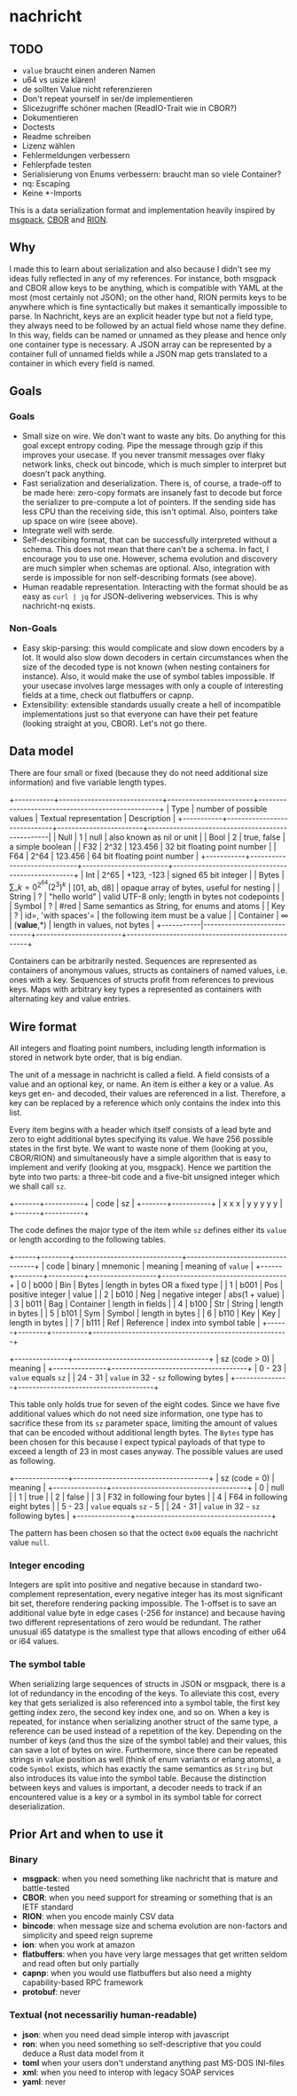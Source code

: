 # nachricht

## TODO
* `value` braucht einen anderen Namen
* u64 vs usize klären!
* de sollten Value nicht referenzieren
* Don't repeat yourself in ser/de implementieren
* Slicezugriffe schöner machen (ReadIO-Trait wie in CBOR?)
* Dokumentieren
* Doctests
* Readme schreiben
* Lizenz wählen
* Fehlermeldungen verbessern
* Fehlerpfade testen
* Serialisierung von Enums verbessern: braucht man so viele Container?
* nq: Escaping
* Keine \*-Imports

This is a data serialization format and implementation heavily inspired by [msgpack](https://msgpack.org/),
[CBOR](https://cbor.io/) and [RION](http://tutorials.jenkov.com/rion/rion-encoding.html).

## Why

I made this to learn about serialization and also because I didn't see my ideas fully reflected in any of my references.
For instance, both msgpack and CBOR allow keys to be anything, which is compatible with YAML at the most (most certainly
not JSON); on the other hand, RION permits keys to be anywhere which is fine syntactically but makes it semantically
impossible to parse. In Nachricht, keys are an explicit header type but not a field type, they always need to be
followed by an actual field whose name they define. In this way, fields can be named or unnamed as they please and hence
only one container type is necessary. A JSON array can be represented by a container full of unnamed fields while a JSON
map gets translated to a container in which every field is named.

## Goals

### Goals
* Small size on wire. We don't want to waste any bits. Do anything for this goal except entropy coding. Pipe the message
  through gzip if this improves your usecase. If you never transmit messages over flaky network links, check out
  bincode, which is much simpler to interpret but doesn't pack anything.
* Fast serialization and deserialization. There is, of course, a trade-off to be made here: zero-copy formats are
  insanely fast to decode but force the serializer to pre-compute a lot of pointers. If the sending side has less CPU
  than the receiving side, this isn't optimal. Also, pointers take up space on wire (seee above).
* Integrate well with serde.
* Self-describing format, that can be successfully interpreted without a schema. This does not mean that there can't be
  a schema. In fact, I encourage you to use one. However, schema evolution and discovery are much simpler when schemas
  are optional. Also, integration with serde is impossible for non self-describing formats (see above).
* Human readable representation. Interacting with the format should be as easy as `curl | jq` for JSON-delivering
  webservices. This is why nachricht-nq exists.

### Non-Goals
* Easy skip-parsing: this would complicate and slow down encoders by a lot. It would also slow down decoders in certain
  circumstances when the size of the decoded type is not known (when nesting containers for instance). Also, it would
  make the use of symbol tables impossible. If your usecase involves large messages with only a couple of interesting
  fields at a time, check out flatbuffers or capnp.
* Extensibility: extensible standards usually create a hell of incompatible implementations just so that everyone can
  have their pet feature (looking straight at you, CBOR). Let's not go there.

## Data model

There are four small or fixed (because they do not need additional size information) and five variable length types.

+-----------+-----------------------------+------------------------+--------------------------------------------------+
| Type      | number of possible values   | Textual representation | Description                                      |
+-----------+-----------------------------+------------------------+--------------------------------------------------|
| Null      | 1                           | null                   | also known as nil or unit                        |
| Bool      | 2                           | true, false            | a simple boolean                                 |
| F32       | 2^32                        | 123.456                | 32 bit floating point number                     |
| F64       | 2^64                        | 123.456                | 64 bit floating point number                     |
+-----------+-----------------------------+------------------------+--------------------------------------------------+
| Int       | 2^65                        | +123, -123             | signed 65 bit integer                            |
| Bytes     | $\sum\_{k=0}^{2^64}(2^3)^k$ | [01, ab, d8]           | opaque array of bytes, useful for nesting        |
| String    | ?                           | "hello world"          | valid UTF-8 only; length in bytes not codepoints |
| Symbol    | ?                           | #red                   | Same semantics as String, for enums and atoms    |
| Key       | ?                           | id=, 'with spaces'=    | the following item must be a value               |
| Container | $\infty$                    | (**value**,\*)         | length in values, not bytes                      |
+-----------|-----------------------------+------------------------+--------------------------------------------------+

Containers can be arbitrarily nested. Sequences are represented as containers of anonymous values, structs as containers
of named values, i.e. ones with a key. Sequences of structs profit from references to previous keys. Maps with arbitrary
key types a represented as containers with alternating key and value entries.

## Wire format

All integers and floating point numbers, including length information is stored in network byte order, that is big
endian.

The unit of a message in nachricht is called a field. A field consists of a value and an optional key, or name. An item
is either a key or a value. As keys get en- and decoded, their values are referenced in a list. Therefore, a key can be
replaced by a reference which only contains the index into this list.

Every item begins with a header which itself consists of a lead byte and zero to eight additional bytes specifying its
value. We have 256 possible states in the first byte. We want to waste none of them (looking at you, CBOR/RION) and
simultaneously have a simple algorithm that is easy to implement and verify (looking at you, msgpack). Hence we
partition the byte into two parts: a three-bit code and a five-bit unsigned integer which we shall call `sz`.

+-------+-----------+
| code  | sz        |
+-------+-----------+
| x x x | y y y y y |
+-------+-----------+

The code defines the major type of the item while `sz` defines either its `value` or length according to the following
tables.

+------+--------+------------------------------+-----------------------------------+
| code | binary | mnemonic | meaning           | meaning of `value`                |
+------+--------+----------+-------------------+-----------------------------------+
|    0 |   b000 | Bin      | Bytes             | length in bytes OR a fixed type   |
|    1 |   b001 | Pos      | positive integer  | value                             |
|    2 |   b010 | Neg      | negative integer  | abs(1 + value)                    |
|    3 |   b011 | Bag      | Container         | length in fields                  |
|    4 |   b100 | Str      | String            | length in bytes                   |
|    5 |   b101 | Sym      | Symbol            | length in bytes                   |
|    6 |   b110 | Key      | Key               | length in bytes                   |
|    7 |   b111 | Ref      | Reference         | index into symbol table           |
+------+--------+----------+-------------------------------------------------------+

+---------------+--------------------------------------+
| sz (code > 0) | meaning                              |
+---------------+--------------------------------------+
|  0 - 23       | `value` equals `sz`                  |
| 24 - 31       | `value` in 32 - `sz` following bytes |
+---------------+--------------------------------------+

This table only holds true for seven of the eight codes. Since we have five additional values which do not need size
information, one type has to sacrifice these from its `sz` parameter space, limiting the amount of values that can be
encoded without additional length bytes. The `Bytes` type has been chosen for this because I expect typical payloads of
that type to exceed a length of 23 in most cases anyway. The possible values are used as following.

+---------------+--------------------------------------+
| sz (code = 0) | meaning                              |
+---------------+--------------------------------------+
|       0       | null                                 |
|       1       | true                                 |
|       2       | false                                |
|       3       | F32 in following four bytes          |
|       4       | F64 in following eight bytes         |
|  5 - 23       | `value` equals `sz` - 5              |
| 24 - 31       | `value` in 32 - `sz` following bytes |
+---------------+--------------------------------------+

The pattern has been chosen so that the octect `0x00` equals the nachricht value `null`.

### Integer encoding

Integers are split into positive and negative because in standard two-complement representation, every negative integer
has its most significant bit set, therefore rendering packing impossible. The 1-offset is to save an additional value
byte in edge cases (-256 for instance) and because having two different representations of zero would be redundant. The
rather unusual i65 datatype is the smallest type that allows encoding of either u64 or i64 values.

### The symbol table

When serializing large sequences of structs in JSON or msgpack, there is a lot of redundancy in the encoding of the
keys. To alleviate this cost, every key that gets serialized is also referenced into a symbol table, the first key
getting index zero, the second key index one, and so on. When a key is repeated, for instance when serializing another
struct of the same type, a reference can be used instead of a repetition of the key. Depending on the number of keys
(and thus the size of the symbol table) and  their values, this can save a lot of bytes on wire. Furthermore, since
there can be repeated strings in value position as well (think of enum variants or erlang atoms), a code `Symbol`
exists, which has exactly the same semantics as `String` but also introduces its value into the symbol table. Because
the distinction between keys and values is important, a decoder needs to track if an encountered value is a key or a
symbol in its symbol table for correct deserialization.

## Prior Art and when to use it

### Binary
* **msgpack**: when you need something like nachricht that is mature and battle-tested
* **CBOR**: when you need support for streaming or something that is an IETF standard
* **RION**: when you encode mainly CSV data
* **bincode**: when message size and schema evolution are non-factors and simplicity and speed reign supreme
* **ion**: when you work at amazon
* **flatbuffers**: when you have very large messages that get written seldom and read often but only partially
* **capnp**: when you would use flatbuffers but also need a mighty capability-based RPC framework
* **protobuf**: never

### Textual (not necessariliy human-readable)
* **json**: when you need dead simple interop with javascript
* **ron**: when you need something so self-descriptive that you could deduce a Rust data model from it
* **toml** when your users don't understand anything past MS-DOS INI-files
* **xml**: when you need to interop with legacy SOAP services
* **yaml**: never
